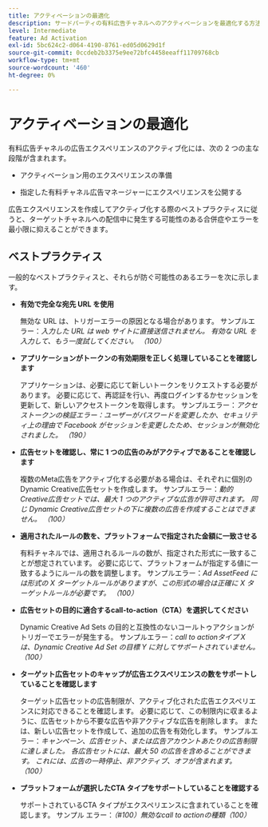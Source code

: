 ```yaml
---
title: アクティベーションの最適化
description: サードパーティの有料広告チャネルへのアクティベーションを最適化する方法について説明します。
level: Intermediate
feature: Ad Activation
exl-id: 5bc624c2-d064-4190-8761-ed05d0629d1f
source-git-commit: 0ccdeb2b3375e9ee72bfc4458eeaff11709768cb
workflow-type: tm+mt
source-wordcount: '460'
ht-degree: 0%

---
```


# アクティベーションの最適化

有料広告チャネルの広告エクスペリエンスのアクティブ化には、次の 2 つの主な段階が含まれます。

* アクティベーション用のエクスペリエンスの準備

* 指定した有料チャネル広告マネージャーにエクスペリエンスを公開する

広告エクスペリエンスを作成してアクティブ化する際のベストプラクティスに従うと、ターゲットチャネルへの配信中に発生する可能性のある合併症やエラーを最小限に抑えることができます。

## ベストプラクティス

一般的なベストプラクティスと、それらが防ぐ可能性のあるエラーを次に示します。

* **有効で完全な宛先 URL を使用**

  無効な URL は、トリガーエラーの原因となる場合があります。 サンプルエラー：_入力した URL は web サイトに直接送信されません。 有効な URL を入力して、もう一度試してください。 （100）_

* **アプリケーションがトークンの有効期限を正しく処理していることを確認します**

  アプリケーションは、必要に応じて新しいトークンをリクエストする必要があります。 必要に応じて、再認証を行い、再度ログインするかセッションを更新して、新しいアクセストークンを取得します。 サンプルエラー：_アクセストークンの検証エラー：ユーザーがパスワードを変更したか、セキュリティ上の理由で Facebook がセッションを変更したため、セッションが無効化されました。 （190）_

* **広告セットを確認し、常に 1 つの広告のみがアクティブであることを確認します**

  複数のMeta広告をアクティブ化する必要がある場合は、それぞれに個別の Dynamic Creative広告セットを作成します。 サンプルエラー：_動的Creative広告セットでは、最大 1 つのアクティブな広告が許可されます。 同じ Dynamic Creative広告セットの下に複数の広告を作成することはできません。 （100）_

* **適用されたルールの数を、プラットフォームで指定された金額に一致させる**

  有料チャネルでは、適用されるルールの数が、指定された形式に一致することが想定されています。  必要に応じて、プラットフォームが指定する値に一致するようにルールの数を調整します。 サンプルエラー：_Ad AssetFeed には形式の X ターゲットルールがありますが、この形式の場合は正確に X ターゲットルールが必要です。 （100）_

* **広告セットの目的に適合するcall-to-action（CTA）を選択してください**

  Dynamic Creative Ad Sets の目的と互換性のないコールトゥアクションがトリガーでエラーが発生する。 サンプルエラー：_call to actionタイプ X は、Dynamic Creative Ad Set の目標 Y に対してサポートされていません。 （100）_

* **ターゲット広告セットのキャップが広告エクスペリエンスの数をサポートしていることを確認します**

  ターゲット広告セットの広告制限が、アクティブ化された広告エクスペリエンスに対応できることを確認します。 必要に応じて、この制限内に収まるように、広告セットから不要な広告や非アクティブな広告を削除します。 または、新しい広告セットを作成して、追加の広告を有効化します。 サンプルエラー：_キャンペーン、広告セット、または広告アカウントあたりの広告制限に達しました。 各広告セットには、最大 50 の広告を含めることができます。 これには、広告の一時停止、非アクティブ、オフが含まれます。 （100）_

* **プラットフォームが選択したCTA タイプをサポートしていることを確認する**

  サポートされているCTA タイプがエクスペリエンスに含まれていることを確認します。 サンプル エラー：_（#100）無効なcall to actionの種類（100）_
